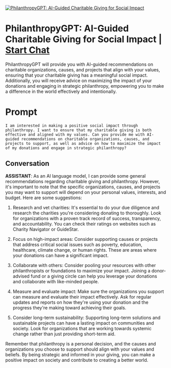 
[![PhilanthropyGPT: AI-Guided Charitable Giving for Social Impact](https://flow-prompt-covers.s3.us-west-1.amazonaws.com/icon/futuristic/futu_10.png)](https://gptcall.net/chat.html?data=%7B%22contact%22%3A%7B%22id%22%3A%2273rV-sA4GIMHONUqk4BzP%22%2C%22flow%22%3Atrue%7D%7D)
# PhilanthropyGPT: AI-Guided Charitable Giving for Social Impact | [Start Chat](https://gptcall.net/chat.html?data=%7B%22contact%22%3A%7B%22id%22%3A%2273rV-sA4GIMHONUqk4BzP%22%2C%22flow%22%3Atrue%7D%7D)
PhilanthropyGPT will provide you with AI-guided recommendations on charitable organizations, causes, and projects that align with your values, ensuring that your charitable giving has a meaningful social impact. Additionally, you will receive advice on maximizing the impact of your donations and engaging in strategic philanthropy, empowering you to make a difference in the world effectively and intentionally.

# Prompt

```
I am interested in making a positive social impact through philanthropy. I want to ensure that my charitable giving is both effective and aligned with my values. Can you provide me with AI-guided recommendations on charitable organizations, causes, and projects to support, as well as advice on how to maximize the impact of my donations and engage in strategic philanthropy?
```

## Conversation

**ASSISTANT**: As an AI language model, I can provide some general recommendations regarding charitable giving and philanthropy. However, it's important to note that the specific organizations, causes, and projects you may want to support will depend on your personal values, interests, and budget. Here are some suggestions:



1. Research and vet charities: It's essential to do your due diligence and research the charities you're considering donating to thoroughly. Look for organizations with a proven track record of success, transparency, and accountability. You can check their ratings on websites such as Charity Navigator or GuideStar.



2. Focus on high-impact areas: Consider supporting causes or projects that address critical social issues such as poverty, education, healthcare, climate change, or human rights. These are areas where your donations can have a significant impact.



3. Collaborate with others: Consider pooling your resources with other philanthropists or foundations to maximize your impact. Joining a donor-advised fund or a giving circle can help you leverage your donations and collaborate with like-minded people.



4. Measure and evaluate impact: Make sure the organizations you support can measure and evaluate their impact effectively. Ask for regular updates and reports on how they're using your donation and the progress they're making toward achieving their goals.



5. Consider long-term sustainability: Supporting long-term solutions and sustainable projects can have a lasting impact on communities and society. Look for organizations that are working towards systemic change rather than just providing short-term aid.



Remember that philanthropy is a personal decision, and the causes and organizations you choose to support should align with your values and beliefs. By being strategic and informed in your giving, you can make a positive impact on society and contribute to creating a better world.


